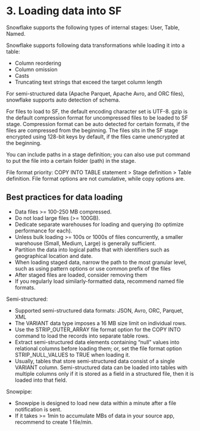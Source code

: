 # 3. Loading data into SF
Snowflake supports the following types of internal stages: User, Table, Named. 

Snowflake supports following data transformations while loading it into a table:
- Column reordering
- Column omission
- Casts
- Truncating text strings that exceed the target column length

For semi-structured data (Apache Parquet, Apache Avro, and ORC files), snowflake supports auto detection of schema. 

For files to load to SF, the default encoding character set is UTF-8. gzip is the default compression format for uncompressed files to be loaded to SF stage. Compression format can be auto detected for certain formats, if the files are  compressed from the beginning. The files sits in the SF stage encrypted using 128-bit keys by default, if the files came unencrypted at the beginning. 

You can include paths in a stage definition; you can also use put command to put the file into a certain folder (path) in the stage. 

File format priority: COPY INTO TABLE statement > Stage definition > Table definition. File format options are not cumulative, while copy options are. 

## Best practices for data loading
- Data files >= 100-250 MB compressed. 
- Do not load large files (>= 100GB).
- Dedicate separate warehouses for loading and querying (to optimize performance for each). 
- Unless bulk loading >= 100s or 1000s of files concurrently, a smaller warehouse (Small, Medium, Large) is generally sufficient.
- Partition the data into logical paths that with identifiers such as geographical location and date.
- When loading staged data, narrow the path to the most granular level, such as using pattern options or use common prefix of the files
- After staged files are loaded, consider removing them
- If you regularly load similarly-formatted data, recommend named file formats. 

Semi-structured:
- Supported semi-structured data formats: JSON, Avro, ORC, Parquet, XML
- The VARIANT data type imposes a 16 MB size limit on individual rows. 
- Use the STRIP_OUTER_ARRAY file format option for the COPY INTO command to load the records into separate table rows. 
- Extract semi-structured data elements containing “null” values into relational columns before loading them; or, set the file format option STRIP_NULL_VALUES to TRUE when loading it.
- Usually, tables that store semi-structured data consist of a single VARIANT column. Semi-structured data can be loaded into tables with multiple columns only if it is stored as a field in a structured file, then it is loaded into that field.

Snowpipe:
- Snowpipe is designed to load new data within a minute after a file notification is sent. 
- If it takes >= 1min to accumulate MBs of data in your source app, recommend to create 1 file/min.


































